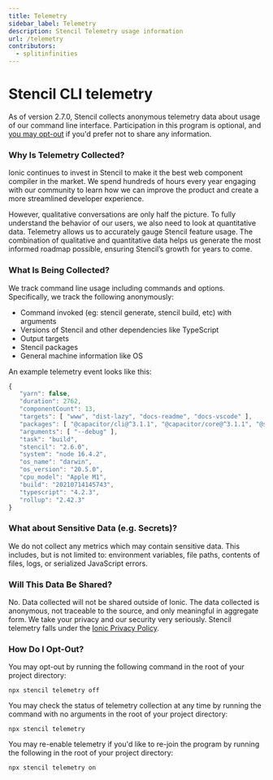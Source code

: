 ```yaml
---
title: Telemetry
sidebar_label: Telemetry
description: Stencil Telemetry usage information
url: /telemetry
contributors:
  - splitinfinities
---
```


# Stencil CLI telemetry

As of version 2.7.0, Stencil collects anonymous telemetry data about usage of our command line interface. Participation in this program is optional, and [you may opt-out](#how-do-i-opt-out) if you'd prefer not to share any information.

### Why Is Telemetry Collected?

Ionic continues to invest in Stencil to make it the best web component compiler in the market. We spend hundreds of hours every year engaging with our community to learn how we can improve the product and create a more streamlined developer experience.

However, qualitative conversations are only half the picture. To fully understand the behavior of our users, we also need to look at quantitative data. Telemetry allows us to accurately gauge Stencil feature usage. The combination of qualitative and quantitative data helps us generate the most informed roadmap possible, ensuring Stencil’s growth for years to come.

### What Is Being Collected?

We track command line usage including commands and options. Specifically, we track the following anonymously:

- Command invoked (eg: stencil generate, stencil build, etc) with arguments
- Versions of Stencil and other dependencies like TypeScript
- Output targets
- Stencil packages
- General machine information like OS

An example telemetry event looks like this:

```javascript
{
   "yarn": false,
   "duration": 2762,
   "componentCount": 13,
   "targets": [ "www", "dist-lazy", "docs-readme", "docs-vscode" ],
   "packages": [ "@capacitor/cli@^3.1.1", "@capacitor/core@^3.1.1", "@stencil/core@latest", "@stencil/store@latest" ],
   "arguments": [ "--debug" ],
   "task": "build",
   "stencil": "2.6.0",
   "system": "node 16.4.2",
   "os_name": "darwin",
   "os_version": "20.5.0",
   "cpu_model": "Apple M1",
   "build": "20210714145743",
   "typescript": "4.2.3",
   "rollup": "2.42.3"
}
```

### What about Sensitive Data (e.g. Secrets)?

We do not collect any metrics which may contain sensitive data. This includes, but is not limited to: environment variables, file paths, contents of files, logs, or serialized JavaScript errors.

### Will This Data Be Shared?

No. Data collected will not be shared outside of Ionic. The data collected is anonymous, not traceable to the source, and only meaningful in aggregate form. We take your privacy and our security very seriously. Stencil telemetry falls under the [Ionic Privacy Policy](https://ionicframework.com/privacy).

### How Do I Opt-Out?

You may opt-out by running the following command in the root of your project directory:

`npx stencil telemetry off`

You may check the status of telemetry collection at any time by running the command with no arguments in the root of your project directory:

`npx stencil telemetry`

You may re-enable telemetry if you'd like to re-join the program by running the following in the root of your project directory:

`npx stencil telemetry on`
